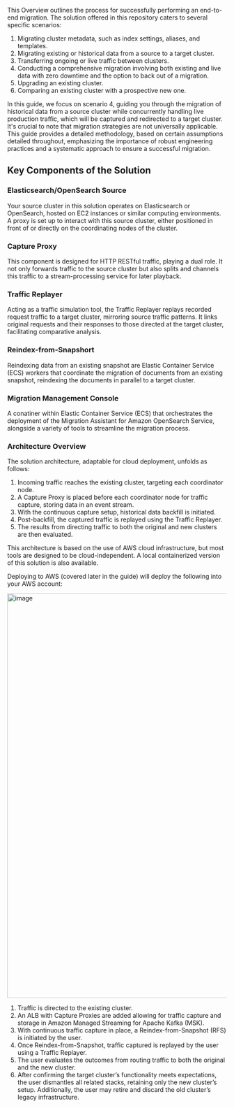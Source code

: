 This Overview outlines the process for successfully performing an end-to-end migration. The solution offered in this repository caters to several specific scenarios:

1. Migrating cluster metadata, such as index settings, aliases, and templates.
2. Migrating existing or historical data from a source to a target cluster.
3. Transferring ongoing or live traffic between clusters.
4. Conducting a comprehensive migration involving both existing and live data with zero downtime and the option to back out of a migration.
5. Upgrading an existing cluster.
6. Comparing an existing cluster with a prospective new one.

In this guide, we focus on scenario 4, guiding you through the migration of historical data from a source cluster while concurrently handling live production traffic, which will be captured and redirected to a target cluster. It's crucial to note that migration strategies are not universally applicable. This guide provides a detailed methodology, based on certain assumptions detailed throughout, emphasizing the importance of robust engineering practices and a systematic approach to ensure a successful migration.

## Key Components of the Solution

### Elasticsearch/OpenSearch Source
Your source cluster in this solution operates on Elasticsearch or OpenSearch, hosted on EC2 instances or similar computing environments. A proxy is set up to interact with this source cluster, either positioned in front of or directly on the coordinating nodes of the cluster.

### Capture Proxy
This component is designed for HTTP RESTful traffic, playing a dual role. It not only forwards traffic to the source cluster but also splits and channels this traffic to a stream-processing service for later playback.

### Traffic Replayer
Acting as a traffic simulation tool, the Traffic Replayer replays recorded request traffic to a target cluster, mirroring source traffic patterns. It links original requests and their responses to those directed at the target cluster, facilitating comparative analysis.

### Reindex-from-Snapshort
Reindexing data from an existing snapshot are Elastic Container Service (ECS) workers that coordinate the migration of documents from an existing snapshot, reindexing the documents in parallel to a target cluster.

### Migration Management Console
A conatiner within Elastic Container Service (ECS) that orchestrates the deployment of the Migration Assistant for Amazon OpenSearch Service, alongside a variety of tools to streamline the migration process.

### Architecture Overview
The solution architecture, adaptable for cloud deployment, unfolds as follows:

1. Incoming traffic reaches the existing cluster, targeting each coordinator node.
2. A Capture Proxy is placed before each coordinator node for traffic capture, storing data in an event stream.
3. With the continuous capture setup, historical data backfill is initiated.
4. Post-backfill, the captured traffic is replayed using the Traffic Replayer.
5. The results from directing traffic to both the original and new clusters are then evaluated.

This architecture is based on the use of AWS cloud infrastructure, but most tools are designed to be cloud-independent. A local containerized version of this solution is also available.


Deploying to AWS (covered later in the guide) will deploy the following into your AWS account:

<img width="926" alt="image" src="https://github.com/user-attachments/assets/49f748fc-f513-462a-ad01-f8735c87abe2">


1. Traffic is directed to the existing cluster.
2. An ALB with Capture Proxies are added allowing for traffic capture and storage in Amazon Managed Streaming for Apache Kafka (MSK).
3. With continuous traffic capture in place, a Reindex-from-Snapshot (RFS) is initiated by the user.
4. Once Reindex-from-Snapshot, traffic captured is replayed by the user using a Traffic Replayer.
5. The user evaluates the outcomes from routing traffic to both the original and the new cluster.
6. After confirming the target cluster’s functionality meets expectations, the user dismantles all related stacks, retaining only the new cluster’s setup.
    Additionally, the user may retire and discard the old cluster’s legacy infrastructure.